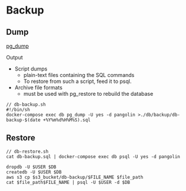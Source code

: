 # Backup

## Dump

[pg_dump](https://www.postgresql.org/docs/current/app-pgdump.html)

Output

- Script dumps
  - plain-text files containing the SQL commands
  - To restore from such a script, feed it to psql.
- Archive file formats
  - must be used with pg_restore to rebuild the database

```
// db-backup.sh
#!/bin/sh
docker-compose exec db pg_dump -U yes -d pangolin >./db/backup/db-backup-$(date +%Y%m%d%H%M%S).sql
```

## Restore

```
// db-restore.sh
cat db-backup.sql | docker-compose exec db psql -U yes -d pangolin
```

```
dropdb -U $USER $DB
createdb -U $USER $DB
aws s3 cp $s3_bucket/db-backup/$FILE_NAME $file_path
cat $file_path$FILE_NAME | psql -U $USER -d $DB
```
